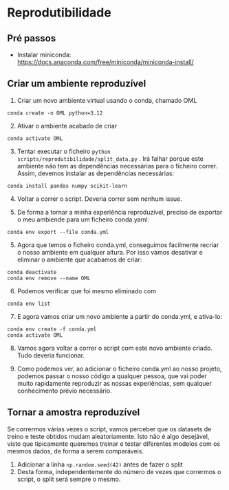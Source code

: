 # Reprodutibilidade

## Pré passos

* Instalar miniconda: https://docs.anaconda.com/free/miniconda/miniconda-install/

## Criar um ambiente reproduzível

1. Criar um novo ambiente virtual usando o conda, chamado OML 
```
conda create -n OML python=3.12
```
2. Ativar o ambiente acabado de criar
```
conda activate OML
```
3. Tentar executar o ficheiro `python scripts/reprodutibilidade/split_data.py` . Irá falhar porque este ambiente não tem as dependências necessárias para o ficheiro correr. Assim, devemos instalar as dependências necessárias:
```
conda install pandas numpy scikit-learn
```

4. Voltar a correr o script. Deveria correr sem nenhum issue.

5. De forma a tornar a minha experiência reproduzível, preciso de exportar o meu ambiende para um ficheiro conda.yaml:
```
conda env export --file conda.yml
```

5. Agora que temos o ficheiro conda.yml, conseguimos facilmente recriar o nosso ambiente em qualquer altura. Por isso vamos desativar e eliminar o ambiente que acabamos de criar:
```
conda deactivate
conda env remove --name OML
```

6. Podemos verificar que foi mesmo eliminado com
```
conda env list
```

7. E agora vamos criar um novo ambiente a partir do conda.yml, e ativa-lo:
```
conda env create -f conda.yml
conda activate OML
```

8. Vamos agora voltar a correr o script com este novo ambiente criado. Tudo deveria funcionar.

9. Como podemos ver, ao adicionar o ficheiro conda.yml ao nosso projeto, podemos passar o nosso código a qualquer pessoa, que vai poder muito rapidamente reproduzir as nossas experiências, sem qualquer conhecimento prévio necessário.

## Tornar a amostra reproduzível

Se corrermos várias vezes o script, vamos perceber que os datasets de treino e teste obtidos mudam aleatoriamente. Isto não é algo desejável, visto que tipicamente queremos treinar e testar diferentes modelos com os mesmos dados, de forma a serem comparáveis.

1. Adicionar a linha `np.random.seed(42)` antes de fazer o split
2. Desta forma, independentemente do número de vezes que corrermos o script, o split será sempre o mesmo.
